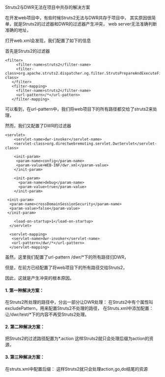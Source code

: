 Struts2与DWR无法在项目中共存的解决方案

在开发web项目中，有些时候Struts2无法与DWR共存于项目中，
其实原因很简单，就是Struts2的过滤器和DWR的过滤器产生冲突，
web server无法准确判断准确的地址，

打开web.xml会发现，我们配置了如下的信息

首先是Struts2的过滤器
```aidl
<filter>
     <filter-name>struts2</filter-name>
     <filter-class>org.apache.struts2.dispatcher.ng.filter.StrutsPrepareAndExecuteFilter</filter-class>
   </filter>
   <filter-mapping>
     <filter-name>struts2</filter-name>
     <url-pattern>/*</url-pattern>
   </filter-mapping>
```

 
 可以看到，在url-pattern中，我们将web项目下的所有路径都交给了struts2来处理，
 
然而，我们又配置了DWR的过滤器
```
<servlet>
    <servlet-name>dwr-invoker</servlet-name>
    <servlet-class>org.directwebremoting.servlet.DwrServlet</servlet-class>
    
    <init-param>
     <param-name>config</param-name>
     <param-value>WEB-INF/dwr.xml</param-value>
    </init-param>
    
    <init-param>
      <param-name>debug</param-name>
      <param-value>true</param-value>
    </init-param>

 <init-param>
  <param-name>crossDomainSessionSecurity</param-name>
  <param-value>false</param-value>
 </init-param>

    <load-on-startup>1</load-on-startup>
  </servlet>
  
  <servlet-mapping>
   <servlet-name>dwr-invoker</servlet-name>
   <url-pattern>/dwr/*</url-pattern>
  </servlet-mapping>

```

虽然，这里我们配置了url-pattern   /dwr/*下的所有路径归DWR，

但是，在前方已经配置了将web项目下的所有路径交给Struts2，

因此，这就是产生冲突的根本原因。


#### 1. 第一种解决方案：

在Struts2所处理的路径中，分出一部分让DWR处理：
在Struts2中有个属性叫excludePattern，用来配置Struts2不处理的路径，
在Struts.xml中添加配置：
<constant name="struts.action.excludePattern" value="/dwr/test/*"/>
让/dwr/test/*下的内容不再受Struts2处理。


#### 2. 第二种解决方案：
把Struts2的过滤路径配置为*.action
这样Struts2就只会处理后缀为action的资源，

#### 3. 第三种解决方案：
在struts.xml中配置后缀：
<constant name="struts.action.extension" value="action,go,do" /> 
这样Struts2就只会处理action,go,do结尾的资源
